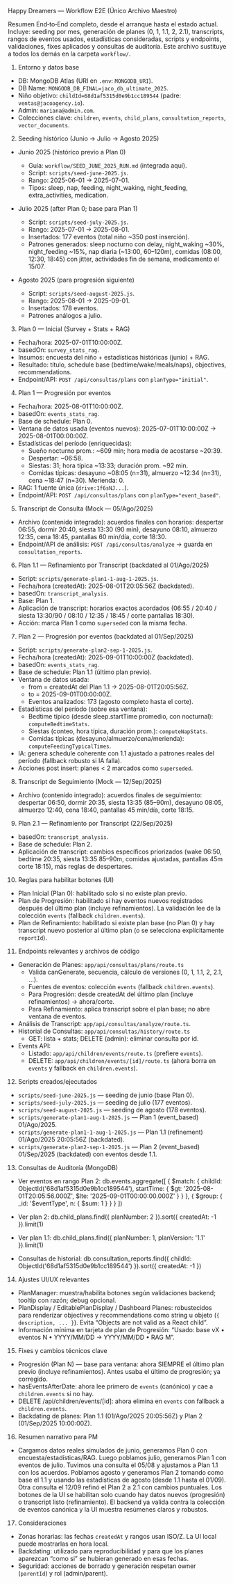 Happy Dreamers — Workflow E2E (Único Archivo Maestro)

Resumen End‑to‑End completo, desde el arranque hasta el estado actual. Incluye: seeding por mes, generación de planes (0, 1, 1.1, 2, 2.1), transcripts, rangos de eventos usados, estadísticas consideradas, scripts y endpoints, validaciones, fixes aplicados y consultas de auditoría. Este archivo sustituye a todos los demás en la carpeta `workflow/`.

1) Entorno y datos base

- DB: MongoDB Atlas (URI en `.env`: `MONGODB_URI`).
- DB Name: `MONGODB_DB_FINAL=jaco_db_ultimate_2025`.
- Niño objetivo: `childId=68d1af5315d0e9b1cc189544` (padre: `ventas@jacoagency.io`).
- Admin: `mariana@admin.com`.
- Colecciones clave: `children`, `events`, `child_plans`, `consultation_reports`, `vector_documents`.

2) Seeding histórico (Junio → Julio → Agosto 2025)

- Junio 2025 (histórico previo a Plan 0)
  - Guía: `workflow/SEED_JUNE_2025_RUN.md` (integrada aquí).
  - Script: `scripts/seed-june-2025.js`.
  - Rango: 2025-06-01 → 2025-07-01.
  - Tipos: sleep, nap, feeding, night_waking, night_feeding, extra_activities, medication.

- Julio 2025 (after Plan 0; base para Plan 1)
  - Script: `scripts/seed-july-2025.js`.
  - Rango: 2025-07-01 → 2025-08-01.
  - Insertados: 177 eventos (total niño ~350 post inserción).
  - Patrones generados: sleep nocturno con delay, night_waking ~30%, night_feeding ~15%, nap diaria (~13:00, 60–120m), comidas (08:00, 12:30, 18:45) con jitter, actividades fin de semana, medicamento el 15/07.

- Agosto 2025 (para progresión siguiente)
  - Script: `scripts/seed-august-2025.js`.
  - Rango: 2025-08-01 → 2025-09-01.
  - Insertados: 178 eventos.
  - Patrones análogos a julio.

3) Plan 0 — Inicial (Survey + Stats + RAG)

- Fecha/hora: 2025-07-01T10:00:00Z.
- basedOn: `survey_stats_rag`.
- Insumos: encuesta del niño + estadísticas históricas (junio) + RAG.
- Resultado: título, schedule base (bedtime/wake/meals/naps), objectives, recommendations.
- Endpoint/API: `POST /api/consultas/plans` con `planType="initial"`.

4) Plan 1 — Progresión por eventos

- Fecha/hora: 2025-08-01T10:00:00Z.
- basedOn: `events_stats_rag`.
- Base de schedule: Plan 0.
- Ventana de datos usada (eventos nuevos): 2025-07-01T10:00:00Z → 2025-08-01T00:00:00Z.
- Estadísticas del período (enriquecidas):
  - Sueño nocturno prom.: ~609 min; hora media de acostarse ~20:39.
  - Despertar: ~06:58.
  - Siestas: 31; hora típica ~13:33; duración prom. ~92 min.
  - Comidas típicas: desayuno ~08:05 (n=31), almuerzo ~12:34 (n=31), cena ~18:47 (n=30). Merienda: 0.
- RAG: 1 fuente única (`drive:1f6sNJ...`).
- Endpoint/API: `POST /api/consultas/plans` con `planType="event_based"`.

5) Transcript de Consulta (Mock — 05/Ago/2025)

- Archivo (contenido integrado): acuerdos finales con horarios: despertar 06:55, dormir 20:40, siesta 13:30 (90 min), desayuno 08:10, almuerzo 12:35, cena 18:45, pantallas 60 min/día, corte 18:30.
- Endpoint/API de análisis: `POST /api/consultas/analyze` → guarda en `consultation_reports`.

6) Plan 1.1 — Refinamiento por Transcript (backdated al 01/Ago/2025)

- Script: `scripts/generate-plan1-1-aug-1-2025.js`.
- Fecha/hora (createdAt): 2025-08-01T20:05:56Z (backdated).
- basedOn: `transcript_analysis`.
- Base: Plan 1.
- Aplicación de transcript: horarios exactos acordados (06:55 / 20:40 / siesta 13:30/90 / 08:10 / 12:35 / 18:45 / corte pantallas 18:30).
- Acción: marca Plan 1 como `superseded` con la misma fecha.

7) Plan 2 — Progresión por eventos (backdated al 01/Sep/2025)

- Script: `scripts/generate-plan2-sep-1-2025.js`.
- Fecha/hora (createdAt): 2025-09-01T10:00:00Z (backdated).
- basedOn: `events_stats_rag`.
- Base de schedule: Plan 1.1 (último plan previo).
- Ventana de datos usada:
  - from = createdAt del Plan 1.1 → 2025-08-01T20:05:56Z.
  - to = 2025-09-01T00:00:00Z.
  - Eventos analizados: 173 (agosto completo hasta el corte).
- Estadísticas del período (sobre esa ventana):
  - Bedtime típico (desde sleep.startTime promedio, con nocturnal): `computeBedtimeStats`.
  - Siestas (conteo, hora típica, duración prom.): `computeNapStats`.
  - Comidas típicas (desayuno/almuerzo/cena/merienda): `computeFeedingTypicalTimes`.
- IA: genera schedule coherente con 1.1 ajustado a patrones reales del período (fallback robusto si IA falla).
- Acciones post insert: planes < 2 marcados como `superseded`.

8) Transcript de Seguimiento (Mock — 12/Sep/2025)

- Archivo (contenido integrado): acuerdos finales de seguimiento: despertar 06:50, dormir 20:35, siesta 13:35 (85–90m), desayuno 08:05, almuerzo 12:40, cena 18:40, pantallas 45 min/día, corte 18:15.

9) Plan 2.1 — Refinamiento por Transcript (22/Sep/2025)

- basedOn: `transcript_analysis`.
- Base de schedule: Plan 2.
- Aplicación de transcript: cambios específicos priorizados (wake 06:50, bedtime 20:35, siesta 13:35 85–90m, comidas ajustadas, pantallas 45m corte 18:15), más reglas de despertares.

10) Reglas para habilitar botones (UI)

- Plan Inicial (Plan 0): habilitado solo si no existe plan previo.
- Plan de Progresión: habilitado si hay eventos nuevos registrados después del último plan (incluye refinamientos). La validación lee de la colección `events` (fallback `children.events`).
- Plan de Refinamiento: habilitado si existe plan base (no Plan 0) y hay transcript nuevo posterior al último plan (o se selecciona explícitamente `reportId`).

11) Endpoints relevantes y archivos de código

- Generación de Planes: `app/api/consultas/plans/route.ts`
  - Valida canGenerate, secuencia, cálculo de versiones (0, 1, 1.1, 2, 2.1, ...).
  - Fuentes de eventos: colección `events` (fallback `children.events`).
  - Para Progresión: desde createdAt del último plan (incluye refinamientos) → ahora/corte.
  - Para Refinamiento: aplica transcript sobre el plan base; no abre ventana de eventos.
- Análisis de Transcript: `app/api/consultas/analyze/route.ts`.
- Historial de Consultas: `app/api/consultas/history/route.ts`
  - GET: lista + stats; DELETE (admin): eliminar consulta por id.
- Events API:
  - Listado: `app/api/children/events/route.ts` (prefiere `events`).
  - DELETE: `app/api/children/events/[id]/route.ts` (ahora borra en `events` y fallback en `children.events`).

12) Scripts creados/ejecutados

- `scripts/seed-june-2025.js` — seeding de junio (base Plan 0).
- `scripts/seed-july-2025.js` — seeding de julio (177 eventos).
- `scripts/seed-august-2025.js` — seeding de agosto (178 eventos).
- `scripts/generate-plan1-aug-1-2025.js` — Plan 1 (event_based) 01/Ago/2025.
- `scripts/generate-plan1-1-aug-1-2025.js` — Plan 1.1 (refinement) 01/Ago/2025 20:05:56Z (backdated).
- `scripts/generate-plan2-sep-1-2025.js` — Plan 2 (event_based) 01/Sep/2025 (backdated) con eventos desde 1.1.

13) Consultas de Auditoría (MongoDB)

- Ver eventos en rango Plan 2:
  db.events.aggregate([
    { $match: { childId: ObjectId('68d1af5315d0e9b1cc189544'), startTime: { $gt: '2025-08-01T20:05:56.000Z', $lte: '2025-09-01T00:00:00.000Z' } } },
    { $group: { _id: '$eventType', n: { $sum: 1 } } }
  ])

- Ver plan 2:
  db.child_plans.find({ planNumber: 2 }).sort({ createdAt: -1 }).limit(1)

- Ver plan 1.1:
  db.child_plans.find({ planNumber: 1, planVersion: '1.1' }).limit(1)

- Consultas de historial:
  db.consultation_reports.find({ childId: ObjectId('68d1af5315d0e9b1cc189544') }).sort({ createdAt: -1 })

14) Ajustes UI/UX relevantes

- PlanManager: muestra/habilita botones según validaciones backend; tooltip con razón; debug opcional.
- PlanDisplay / EditablePlanDisplay / Dashboard Planes: robustecidos para renderizar objectives y recommendations como string u objeto (`{ description, ... }`). Evita “Objects are not valid as a React child”.
- Información mínima en tarjeta de plan de Progresión: “Usado: base vX • eventos N • YYYY/MM/DD → YYYY/MM/DD • RAG M”.

15) Fixes y cambios técnicos clave

- Progresión (Plan N) — base para ventana: ahora SIEMPRE el último plan previo (incluye refinamientos). Antes usaba el último de progresión; ya corregido.
- hasEventsAfterDate: ahora lee primero de `events` (canónico) y cae a `children.events` si no hay.
- DELETE /api/children/events/[id]: ahora elimina en `events` con fallback a `children.events`.
- Backdating de planes: Plan 1.1 (01/Ago/2025 20:05:56Z) y Plan 2 (01/Sep/2025 10:00:00Z).

16) Resumen narrativo para PM

- Cargamos datos reales simulados de junio, generamos Plan 0 con encuesta/estadísticas/RAG. Luego poblamos julio, generamos Plan 1 con eventos de julio. Tuvimos una consulta el 05/08 y ajustamos a Plan 1.1 con los acuerdos. Poblamos agosto y generamos Plan 2 tomando como base el 1.1 y usando las estadísticas de agosto (desde 1.1 hasta el 01/09). Otra consulta el 12/09 refinó el Plan 2 a 2.1 con cambios puntuales. Los botones de la UI se habilitan solo cuando hay datos nuevos (progresión) o transcript listo (refinamiento). El backend ya valida contra la colección de eventos canónica y la UI muestra resúmenes claros y robustos.

17) Consideraciones

- Zonas horarias: las fechas `createdAt` y rangos usan ISO/Z. La UI local puede mostrarlas en hora local.
- Backdating: utilizado para reproducibilidad y para que los planes aparezcan “como si” se hubieran generado en esas fechas.
- Seguridad: acciones de borrado y generación respetan owner (`parentId`) y rol (admin/parent).

